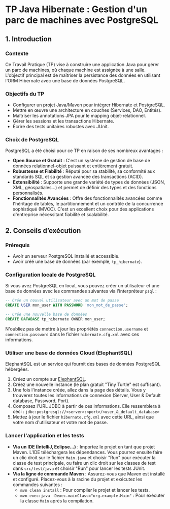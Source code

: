 # TP Java Hibernate : Gestion d'un parc de machines avec PostgreSQL

## 1. Introduction

### Contexte
Ce Travail Pratique (TP) vise à construire une application Java pour gérer un parc de machines, où chaque machine est assignée à une salle. L'objectif principal est de maîtriser la persistance des données en utilisant l'ORM Hibernate avec une base de données PostgreSQL.

### Objectifs du TP
- Configurer un projet Java/Maven pour intégrer Hibernate et PostgreSQL.
- Mettre en œuvre une architecture en couches (Services, DAO, Entités).
- Maîtriser les annotations JPA pour le mapping objet-relationnel.
- Gérer les sessions et les transactions Hibernate.
- Écrire des tests unitaires robustes avec JUnit.

### Choix de PostgreSQL
PostgreSQL a été choisi pour ce TP en raison de ses nombreux avantages :
- **Open Source et Gratuit** : C'est un système de gestion de base de données relationnel-objet puissant et entièrement gratuit.
- **Robustesse et Fiabilité** : Réputé pour sa stabilité, sa conformité aux standards SQL et sa gestion avancée des transactions (ACID).
- **Extensibilité** : Supporte une grande variété de types de données (JSON, XML, géospatiales...) et permet de définir des types et des fonctions personnalisés.
- **Fonctionnalités Avancées** : Offre des fonctionnalités avancées comme l'héritage de tables, le partitionnement et un contrôle de la concurrence sophistiqué (MVCC).
C'est un excellent choix pour des applications d'entreprise nécessitant fiabilité et scalabilité.

## 2. Conseils d’exécution

### Prérequis
- Avoir un serveur PostgreSQL installé et accessible.
- Avoir créé une base de données (par exemple, `tp_hibernate`).

### Configuration locale de PostgreSQL
Si vous avez PostgreSQL en local, vous pouvez créer un utilisateur et une base de données avec les commandes suivantes via l'interpréteur `psql` :

```sql
-- Crée un nouvel utilisateur avec un mot de passe
CREATE USER mon_user WITH PASSWORD 'mon_mot_de_passe';

-- Crée une nouvelle base de données
CREATE DATABASE tp_hibernate OWNER mon_user;
```

N'oubliez pas de mettre à jour les propriétés `connection.username` et `connection.password` dans le fichier `hibernate.cfg.xml` avec ces informations.

### Utiliser une base de données Cloud (ElephantSQL)
ElephantSQL est un service qui fournit des bases de données PostgreSQL hébergées.
1.  Créez un compte sur [ElephantSQL](https://www.elephantsql.com/).
2.  Créez une nouvelle instance (le plan gratuit "Tiny Turtle" est suffisant).
3.  Une fois l'instance créée, allez dans la page des détails. Vous y trouverez toutes les informations de connexion (Server, User & Default database, Password, Port).
4.  Composez l'URL JDBC à partir de ces informations. Elle ressemblera à ceci :
    `jdbc:postgresql://<server>:<port>/<user_&_default_database>`
5.  Mettez à jour le fichier `hibernate.cfg.xml` avec cette URL, ainsi que votre nom d'utilisateur et votre mot de passe.

### Lancer l'application et les tests
- **Via un IDE (IntelliJ, Eclipse...)** : Importez le projet en tant que projet Maven. L'IDE téléchargera les dépendances. Vous pourrez ensuite faire un clic droit sur le fichier `Main.java` et choisir "Run" pour exécuter la classe de test principale, ou faire un clic droit sur les classes de test dans `src/test/java` et choisir "Run" pour lancer les tests JUnit.
- **Via la ligne de commande Maven** : Assurez-vous que Maven est installé et configuré. Placez-vous à la racine du projet et exécutez les commandes suivantes :
    - `mvn clean install` : Pour compiler le projet et lancer les tests.
    - `mvn exec:java -Dexec.mainClass="org.example.Main"` : Pour exécuter la classe `Main` après la compilation.